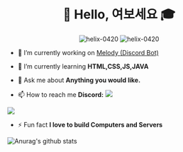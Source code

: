 <h1 align="center">👋 Hello, 여보세요 🎓</h1>
<p align="center"> <img src="https://komarev.com/ghpvc/?username=helix-0420" alt="helix-0420"/> <img src="https://img.shields.io/badge/%E0%B2%A0__%E0%B2%A0-%E0%B2%A0__%E0%B2%A0-%23ff3153" alt="helix-0420"/></p>

- 🔭 I’m currently working on [Melody (Discord Bot)](https://melody-bot.xyz/)

- 🌱 I’m currently learning **HTML,CSS,JS,JAVA**

- 💬 Ask me about **Anything you would like.**

- 📫 How to reach me **Discord:** ![](https://dcbadge.vercel.app/api/shield/129415071175671808?style=flat-square?compact=true) 

![](https://dcbadge.vercel.app/api/shield/129415071175671808)

- ⚡ Fun fact **I love to build Computers and Servers**

![Anurag's github stats](https://github-readme-stats.vercel.app/api?username=HELIX-0420&show_icons=true&theme=onedark)
